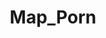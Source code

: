 ---
title: Map_Porn
crosslinks:
- PornOverlords
- europe
- xkcd
- MapPorn
- livven
- Laos_map
- australia
- etymologymaps
- unitedkingdom
- mapswithouttasmania
- AussieMaps
- climatemaps
- ChoroplethMaps
- IAmA
- tasmania
- todayilearned
- thenetherlands
- aviation
- nocontext
- Cricket
---